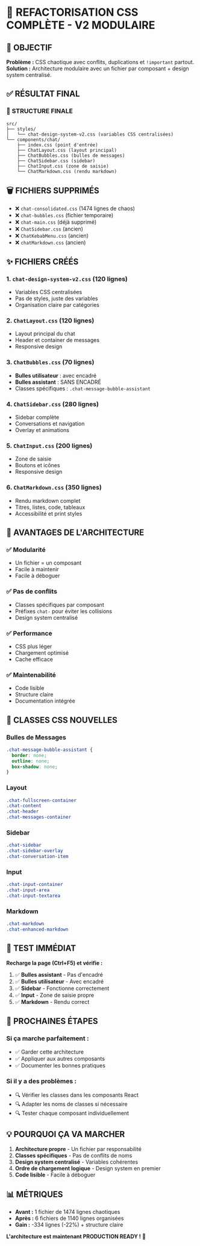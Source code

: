 # 🧹 REFACTORISATION CSS COMPLÈTE - V2 MODULAIRE

## 🎯 OBJECTIF

**Problème :** CSS chaotique avec conflits, duplications et `!important` partout.
**Solution :** Architecture modulaire avec un fichier par composant + design system centralisé.

## ✅ RÉSULTAT FINAL

### 📁 **STRUCTURE FINALE**
```
src/
├── styles/
│   └── chat-design-system-v2.css (variables CSS centralisées)
└── components/chat/
    ├── index.css (point d'entrée)
    ├── ChatLayout.css (layout principal)
    ├── ChatBubbles.css (bulles de messages)
    ├── ChatSidebar.css (sidebar)
    ├── ChatInput.css (zone de saisie)
    └── ChatMarkdown.css (rendu markdown)
```

## 🗑️ **FICHIERS SUPPRIMÉS**
- ❌ `chat-consolidated.css` (1474 lignes de chaos)
- ❌ `chat-bubbles.css` (fichier temporaire)
- ❌ `chat-main.css` (déjà supprimé)
- ❌ `ChatSidebar.css` (ancien)
- ❌ `ChatKebabMenu.css` (ancien)
- ❌ `chatMarkdown.css` (ancien)

## ✨ **FICHIERS CRÉÉS**

### 1. **`chat-design-system-v2.css`** (120 lignes)
- Variables CSS centralisées
- Pas de styles, juste des variables
- Organisation claire par catégories

### 2. **`ChatLayout.css`** (120 lignes)
- Layout principal du chat
- Header et container de messages
- Responsive design

### 3. **`ChatBubbles.css`** (70 lignes)
- **Bulles utilisateur** : avec encadré
- **Bulles assistant** : SANS ENCADRÉ
- Classes spécifiques : `.chat-message-bubble-assistant`

### 4. **`ChatSidebar.css`** (280 lignes)
- Sidebar complète
- Conversations et navigation
- Overlay et animations

### 5. **`ChatInput.css`** (200 lignes)
- Zone de saisie
- Boutons et icônes
- Responsive design

### 6. **`ChatMarkdown.css`** (350 lignes)
- Rendu markdown complet
- Titres, listes, code, tableaux
- Accessibilité et print styles

## 🎯 **AVANTAGES DE L'ARCHITECTURE**

### ✅ **Modularité**
- Un fichier = un composant
- Facile à maintenir
- Facile à déboguer

### ✅ **Pas de conflits**
- Classes spécifiques par composant
- Préfixes `chat-` pour éviter les collisions
- Design system centralisé

### ✅ **Performance**
- CSS plus léger
- Chargement optimisé
- Cache efficace

### ✅ **Maintenabilité**
- Code lisible
- Structure claire
- Documentation intégrée

## 🔧 **CLASSES CSS NOUVELLES**

### **Bulles de Messages**
```css
.chat-message-bubble-assistant {
  border: none;
  outline: none;
  box-shadow: none;
}
```

### **Layout**
```css
.chat-fullscreen-container
.chat-content
.chat-header
.chat-messages-container
```

### **Sidebar**
```css
.chat-sidebar
.chat-sidebar-overlay
.chat-conversation-item
```

### **Input**
```css
.chat-input-container
.chat-input-area
.chat-input-textarea
```

### **Markdown**
```css
.chat-markdown
.chat-enhanced-markdown
```

## 🧪 **TEST IMMÉDIAT**

**Recharge la page (Ctrl+F5) et vérifie :**

1. ✅ **Bulles assistant** - Pas d'encadré
2. ✅ **Bulles utilisateur** - Avec encadré
3. ✅ **Sidebar** - Fonctionne correctement
4. ✅ **Input** - Zone de saisie propre
5. ✅ **Markdown** - Rendu correct

## 🚀 **PROCHAINES ÉTAPES**

### Si ça marche parfaitement :
- ✅ Garder cette architecture
- ✅ Appliquer aux autres composants
- ✅ Documenter les bonnes pratiques

### Si il y a des problèmes :
- 🔍 Vérifier les classes dans les composants React
- 🔍 Adapter les noms de classes si nécessaire
- 🔍 Tester chaque composant individuellement

## 💡 **POURQUOI ÇA VA MARCHER**

1. **Architecture propre** - Un fichier par responsabilité
2. **Classes spécifiques** - Pas de conflits de noms
3. **Design system centralisé** - Variables cohérentes
4. **Ordre de chargement logique** - Design system en premier
5. **Code lisible** - Facile à déboguer

## 📊 **MÉTRIQUES**

- **Avant :** 1 fichier de 1474 lignes chaotiques
- **Après :** 6 fichiers de 1140 lignes organisées
- **Gain :** -334 lignes (-22%) + structure claire

**L'architecture est maintenant PRODUCTION READY !** 🎯 